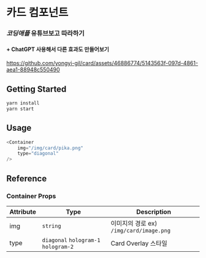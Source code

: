 # 카드 컴포넌트

### ***코딩애플*** 유튜브보고 따라하기
#### + ChatGPT 사용해서 다른 효과도 만들어보기
https://github.com/yongyi-gil/card/assets/46886774/5143563f-097d-4861-aea1-88948c550490

## Getting Started
```bash
yarn install
yarn start
```

## Usage
```javascript
<Container
	img="/img/card/pika.png"
	type="diagonal"
/>
```


## Reference
### Container Props
| Attribute | Type | Description |
|--|--|--|
| img | `string` | 이미지의 경로 ex) `/img/card/image.png` |
| type | `diagonal` `hologram-1` `hologram-2` | Card Overlay 스타일
